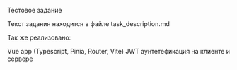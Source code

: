 Тестовое задание

Текст задания находится в файле task_description.md

Так же реализовано:

Vue app (Typescript, Pinia, Router, Vite)
JWT аунтетефикация на клиенте и сервере